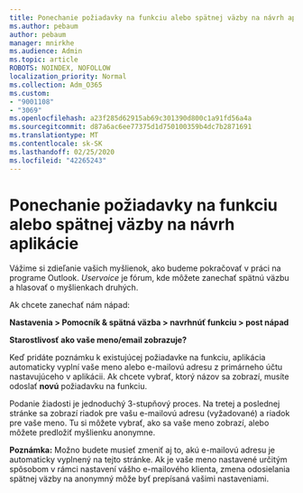 ```yaml
---
title: Ponechanie požiadavky na funkciu alebo spätnej väzby na návrh aplikácie
ms.author: pebaum
author: pebaum
manager: mnirkhe
ms.audience: Admin
ms.topic: article
ROBOTS: NOINDEX, NOFOLLOW
localization_priority: Normal
ms.collection: Adm_O365
ms.custom:
- "9001108"
- "3069"
ms.openlocfilehash: a23f285d62915ab69c301390d800c1a91fd56a4a
ms.sourcegitcommit: d87a6ac6ee77375d1d750100359b4dc7b2871691
ms.translationtype: MT
ms.contentlocale: sk-SK
ms.lasthandoff: 02/25/2020
ms.locfileid: "42265243"
---
```

# <a name="leave-a-feature-request-or-feedback-on-app-design"></a>Ponechanie požiadavky na funkciu alebo spätnej väzby na návrh aplikácie

Vážime si zdieľanie vašich myšlienok, ako budeme pokračovať v práci na programe Outlook. *Uservoice* je fórum, kde môžete zanechať spätnú väzbu a hlasovať o myšlienkach druhých.  

Ak chcete zanechať nám nápad: 

**Nastavenia > Pomocník & spätná väzba > navrhnúť funkciu > post nápad** 

**Starostlivosť ako vaše meno/email zobrazuje?**

Keď pridáte poznámku k existujúcej požiadavke na funkciu, aplikácia automaticky vyplní vaše meno alebo e-mailovú adresu z primárneho účtu nastavujúceho v aplikácii. Ak chcete vybrať, ktorý názov sa zobrazí, musíte odoslať **novú** požiadavku na funkciu. 

Podanie žiadosti je jednoduchý 3-stupňový proces. Na tretej a poslednej stránke sa zobrazí riadok pre vašu e-mailovú adresu (vyžadované) a riadok pre vaše meno. Tu si môžete vybrať, ako sa vaše meno zobrazí, alebo môžete predložiť myšlienku anonymne. 

**Poznámka:** Možno budete musieť zmeniť aj to, akú e-mailovú adresu je automaticky vyplnený na tejto stránke. Ak je vaše meno nastavené určitým spôsobom v rámci nastavení vášho e-mailového klienta, zmena odosielania spätnej väzby na anonymný môže byť prepísaná vašimi nastaveniami. 

